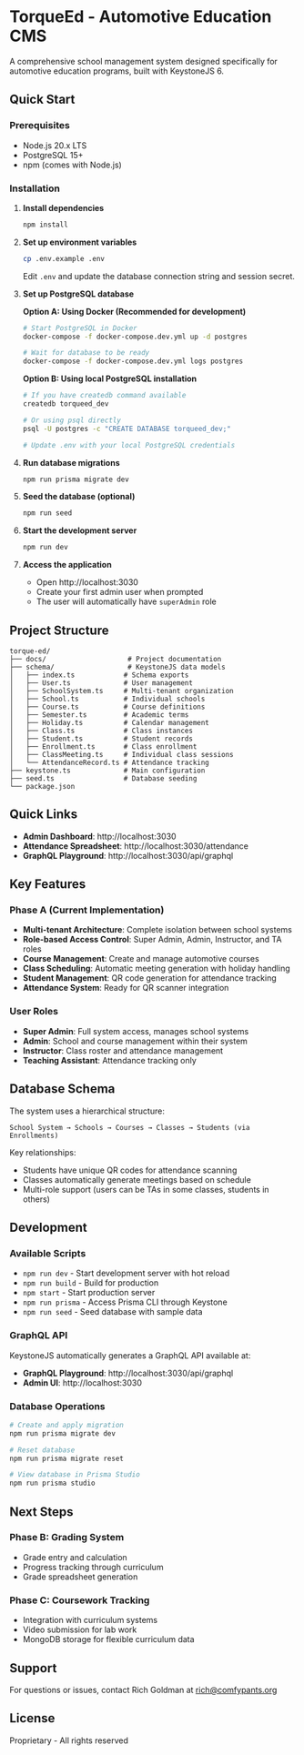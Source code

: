 # TorqueEd - Automotive Education CMS

A comprehensive school management system designed specifically for automotive education programs, built with KeystoneJS 6.

## Quick Start

### Prerequisites
- Node.js 20.x LTS
- PostgreSQL 15+
- npm (comes with Node.js)

### Installation

1. **Install dependencies**
   ```bash
   npm install
   ```

2. **Set up environment variables**
   ```bash
   cp .env.example .env
   ```
   Edit `.env` and update the database connection string and session secret.

3. **Set up PostgreSQL database**
   
   **Option A: Using Docker (Recommended for development)**
   ```bash
   # Start PostgreSQL in Docker
   docker-compose -f docker-compose.dev.yml up -d postgres
   
   # Wait for database to be ready
   docker-compose -f docker-compose.dev.yml logs postgres
   ```
   
   **Option B: Using local PostgreSQL installation**
   ```bash
   # If you have createdb command available
   createdb torqueed_dev
   
   # Or using psql directly
   psql -U postgres -c "CREATE DATABASE torqueed_dev;"
   
   # Update .env with your local PostgreSQL credentials
   ```

4. **Run database migrations**
   ```bash
   npm run prisma migrate dev
   ```

5. **Seed the database (optional)**
   ```bash
   npm run seed
   ```

6. **Start the development server**
   ```bash
   npm run dev
   ```

7. **Access the application**
   - Open http://localhost:3030
   - Create your first admin user when prompted
   - The user will automatically have `superAdmin` role

## Project Structure

```
torque-ed/
├── docs/                    # Project documentation
├── schema/                  # KeystoneJS data models
│   ├── index.ts            # Schema exports
│   ├── User.ts             # User management
│   ├── SchoolSystem.ts     # Multi-tenant organization
│   ├── School.ts           # Individual schools
│   ├── Course.ts           # Course definitions
│   ├── Semester.ts         # Academic terms
│   ├── Holiday.ts          # Calendar management
│   ├── Class.ts            # Class instances
│   ├── Student.ts          # Student records
│   ├── Enrollment.ts       # Class enrollment
│   ├── ClassMeeting.ts     # Individual class sessions
│   └── AttendanceRecord.ts # Attendance tracking
├── keystone.ts             # Main configuration
├── seed.ts                 # Database seeding
└── package.json
```

## Quick Links

- **Admin Dashboard**: http://localhost:3030
- **Attendance Spreadsheet**: http://localhost:3030/attendance
- **GraphQL Playground**: http://localhost:3030/api/graphql

## Key Features

### Phase A (Current Implementation)
- **Multi-tenant Architecture**: Complete isolation between school systems
- **Role-based Access Control**: Super Admin, Admin, Instructor, and TA roles
- **Course Management**: Create and manage automotive courses
- **Class Scheduling**: Automatic meeting generation with holiday handling
- **Student Management**: QR code generation for attendance tracking
- **Attendance System**: Ready for QR scanner integration

### User Roles
- **Super Admin**: Full system access, manages school systems
- **Admin**: School and course management within their system
- **Instructor**: Class roster and attendance management
- **Teaching Assistant**: Attendance tracking only

## Database Schema

The system uses a hierarchical structure:
```
School System → Schools → Courses → Classes → Students (via Enrollments)
```

Key relationships:
- Students have unique QR codes for attendance scanning
- Classes automatically generate meetings based on schedule
- Multi-role support (users can be TAs in some classes, students in others)

## Development

### Available Scripts
- `npm run dev` - Start development server with hot reload
- `npm run build` - Build for production
- `npm start` - Start production server
- `npm run prisma` - Access Prisma CLI through Keystone
- `npm run seed` - Seed database with sample data

### GraphQL API
KeystoneJS automatically generates a GraphQL API available at:
- **GraphQL Playground**: http://localhost:3030/api/graphql
- **Admin UI**: http://localhost:3030

### Database Operations
```bash
# Create and apply migration
npm run prisma migrate dev

# Reset database
npm run prisma migrate reset

# View database in Prisma Studio
npm run prisma studio
```

## Next Steps

### Phase B: Grading System
- Grade entry and calculation
- Progress tracking through curriculum
- Grade spreadsheet generation

### Phase C: Coursework Tracking
- Integration with curriculum systems
- Video submission for lab work
- MongoDB storage for flexible curriculum data

## Support

For questions or issues, contact Rich Goldman at rich@comfypants.org

## License

Proprietary - All rights reserved